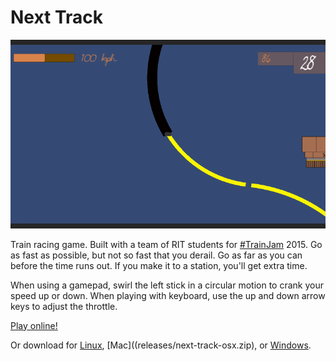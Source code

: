 # Next Track

![Animatic](/media/next_track_boom.gif "Come on ride that train")

Train racing game. Built with a team of RIT students for [#TrainJam](http://trainjam.com) 2015. Go as fast as possible, but not so fast that you derail. Go as far as you can before the time runs out. If you make it to a station, you'll get extra time.

When using a gamepad, swirl the left stick in a circular motion to crank your speed up or down. When playing with keyboard, use the up and down arrow keys to adjust the throttle.

[Play online!](http://antitoxin.itch.io/next-track)

Or download for [Linux](releases/next-track-linux.zip), [Mac]((releases/next-track-osx.zip), or [Windows](releases/next-track-win32.zip).
